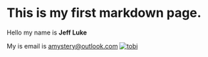 # This is my first markdown page.

Hello my name is **Jeff Luke**

My is email is amystery@outlook.com
[![tobi](https://www.google.com/search?q=boston+terrier&rlz=1C1GCEU_enUS862US862&oq=boston+ter&aqs=chrome.0.0i355i433i512j46i433i512j69i57j0i433i512l2j0i512l5.10731j0j7&sourceid=chrome&ie=UTF-8#crs=q:,stick:,cid: "tobi")](https://www.google.com/search?q=boston+terrier&rlz=1C1GCEU_enUS862US862&oq=boston+ter&aqs=chrome.0.0i355i433i512j46i433i512j69i57j0i433i512l2j0i512l5.10731j0j7&sourceid=chrome&ie=UTF-8#crs=q:,stick:,cid: "tobi")
